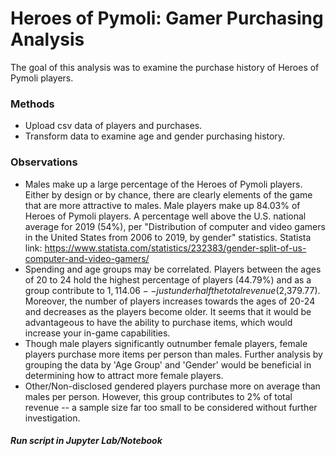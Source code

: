 # Heroes of Pymoli: Gamer Purchasing Analysis

The goal of this analysis was to examine the purchase history of Heroes of Pymoli players. 

### Methods

* Upload csv data of players and purchases.
* Transform data to examine age and gender purchasing history. 

### Observations

* Males make up a large percentage of the Heroes of Pymoli players. Either by design or by chance, there are clearly elements of the game that are more attractive to males. Male players make up 84.03% of Heroes of Pymoli players. A percentage well above the U.S. national average for 2019 (54%), per "Distribution of computer and video gamers in the United States from 2006 to 2019, by gender" statistics.
    Statista link: https://www.statista.com/statistics/232383/gender-split-of-us-computer-and-video-gamers/
* Spending and age groups may be correlated. Players between the ages of 20 to 24 hold the highest percentage of players (44.79%) and as a group contribute to $1,114.06 -- just under half the total revenue ($2,379.77). Moreover, the number of players increases towards the ages of 20-24 and decreases as the players become older. It seems that it would be advantageous to have the ability to purchase items, which would increase your in-game capabilities.
* Though male players significantly outnumber female players, female players purchase more items per person than males. Further analysis by grouping the data by 'Age Group' and 'Gender' would be beneficial in determining how to attract more female players. 
* Other/Non-disclosed gendered players purchase more on average than males per person. However, this group contributes to 2% of total revenue -- a sample size far too small to be considered without further investigation. 

##### Run script in Jupyter Lab/Notebook
